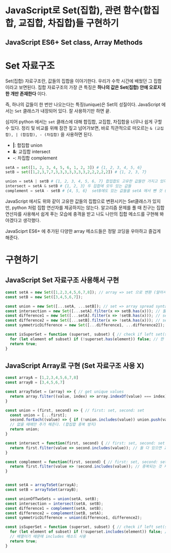# JavaScript로 Set(집합), 관련 함수(합집합, 교집합, 차집합)들 구현하기
## JavaScript ES6+ Set class, Array Methods

# Set 자료구조
Set(집합) 자료구조란, 값들의 집합을 이야기한다. 우리가 수학 시간에 배웠던 그 집합이라고 보면된다. 집합 자료구조의 가장 큰 특징은 **하나의 값은 Set(집합) 안에 오로지 한 개만 존재한다** 이다.

즉, 하나의 값들이 한 번만 나오는다는 특징(unique)은 Set의 성질이다. 
JavaScript 에서는 `Set` 클래스가 내장되어 있다. 잘 사용하기만 하면 끝.

심지어 python 에서는 `set` 클래스에 대해 합집합, 교집합, 차집합을 너무나 쉽게 구할 수 있다. 정리 및 비교를 위해 잠깐 짚고 넘어가보면, 바로 직관적으로 떠오르는 `& (교집합), | (합집합), - (차집합)` 을 사용하면 된다.
- **|**: 합집합 union
- **&**: 교집합 intersect
- **-**: 차집합 complement
```python
setA = set([1, 2, 3, 4, 5, 6, 1, 2, 3]) # {1, 2, 3, 4, 5, 6}
setB = set([1,2,3,7,7,3,3,3,3,3,3,3,2,2,2,2,2]) # {1, 2, 3, 7}

union = setA | setB # {1, 2, 3, 4, 5, 6, 7} 합집합도 고유한 값들만 가지고 있다.
intersect = setA & setB # {1, 2, 3} 두 집합에 모두 있는 값들
complement = setA - setB # {4, 5, 6}  setB에도 있는 값들을 setA 에서 뺀 것 (setA - (setA&setB)): setA - 교집합
```

JavaScript 에서도 위와 같이 고유한 값들의 집합으로 변환시키는 Set클래스가 있지만, python 처럼 집합 연산자를 제공하지는 않는다. 알고리즘 문제를 풀 때 친구는 집합 연산자를 사용해서 쉽게 푸는 모습에 충격을 받고 나도 나만의 집합 메소드를 구현해 봐야겠다고 생각했다. 

JavaSciprt ES6+ 에 추가된 다양한 array 메소드들은 정말 코딩을 우아하고 즐겁게 해준다.

# 구현하기
## JavaScript Set 자료구조 사용해서 구현
```javascript
const setA = new Set([1,2,3,4,5,6,7,8]); // array => set 으로 변환 (알아서 중복제거 됨)
const setB = new Set([3,4,5,6,7]);

const union = new Set([...setA, ...setB]); // set => array spread syntax 사용
const intersection = new Set([...setA].filter(x => setB.has(x))); // 둘 다 있는 것들을 솎아낸다.
const difference1 = new Set([...setA].filter(x => !setB.has(x))); // set1 - set2
const difference2 = new Set([...setB].filter(x => !setA.has(x))); // set2 - set1
const symmetricDifference = new Set([...difference1, ...difference2]); // union - intersection

const isSuperSet = function (superset, subset) { // check if left set(superset) is a superset of right set(subset)
  for (let element of subset) if (!superset.has(element)) false; // 한 번이라도 superset으로 들어온 집합이 subset으로 들어온 집합의 값을 가지고 있지 않다면 => false 
  return true;
}
```

## JavaScript Array로 구현 (Set 자료구조 사용 X)
```javascript
const arrayA = [1,2,3,4,5,6,7,8]
const arrayB = [3,4,5,6,7]

const arrayToSet = (array) => { // get unique values
  return array.filter((value, index) => array.indexOf(value) === index);
}

const union = (first, second) => { // first: set, second: set
  const union = [...first]; 
  second.forEach((value) => { if (!union.includes(value)) union.push(value); }) 
  // 없을 때에만 추가 해준다. (합집합 중복 방지)
  return union;
}

const intersect = function(first, second) { // first: set, second: set
  return first.filter(value => second.includes(value)); // 둘 다 있으면 교집합
}

const complement = function(first, second) { // first: set, second: set
  return first.filter(value => !second.includes(value)); // 중복되는 것 제거하면 차집합
}


const setA = arrayToSet(arrayA);
const setB = arrayToSet(arrayB);

const unionOfTwoSets = union(setA, setB);
const intersection = intersect(setA, setB);
const difference1 = complement(setA, setB);
const difference2 = complement(setB, setA);
const symmetricDifference = union(difference1, difference2);

const isSuperSet = function (superset, subset) { // check if left set(superset) is a superset of right set(subset)
  for (let element of subset) if (!superset.includes(element)) false; // 한 번이라도 superset으로 들어온 집합이 subset으로 들어온 집합의 값을 가지고 있지 않다면 => false 
  // 배열이기 때문에 includes 메소드 사용
  return true; 
}
```